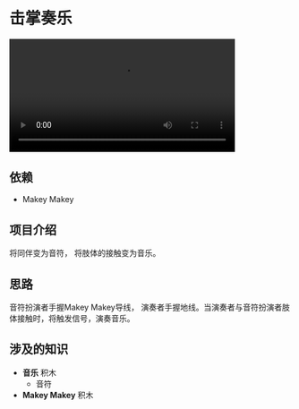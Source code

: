 # 击掌奏乐

<video width=80% src="http://scratch3-files.just4fun.site/%E4%B8%A4%E5%8F%AA%E8%80%81%E8%99%8E.mp4" controls="controls"></video>

## 依赖

- Makey Makey

## 项目介绍

将同伴变为音符， 将肢体的接触变为音乐。

## 思路

音符扮演者手握Makey Makey导线， 演奏者手握地线。当演奏者与音符扮演者肢体接触时，将触发信号，演奏音乐。

## 涉及的知识
- **音乐** 积木
    - 音符
- **Makey Makey** 积木
